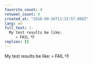 ```yaml
---
favorite_count: 4
retweet_count: 0
created_at: "2018-09-26T11:32:57.000Z"
lang: en
full_text: |-
  My test results be like:
     💀 FAIL 👎
replies: []
---
```


My test results be like: 💀 FAIL 👎
